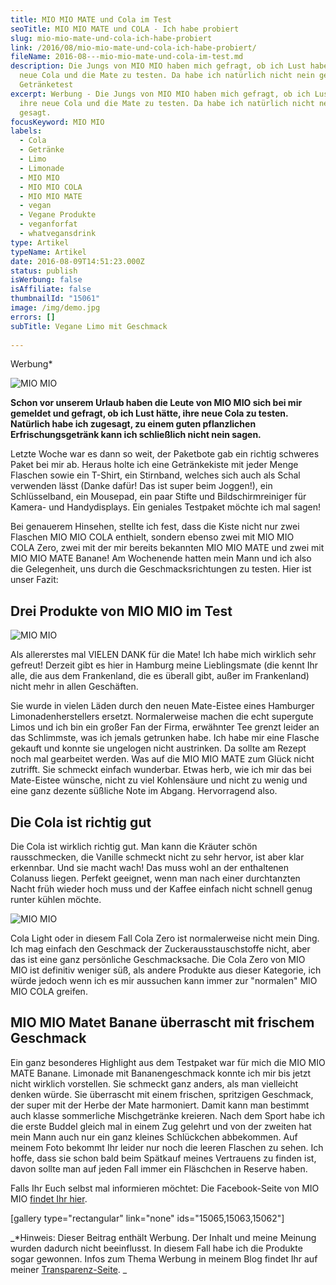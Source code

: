 ```yaml
---
title: MIO MIO MATE und Cola im Test
seoTitle: MIO MIO MATE und COLA - Ich habe probiert
slug: mio-mio-mate-und-cola-ich-habe-probiert
link: /2016/08/mio-mio-mate-und-cola-ich-habe-probiert/
fileName: 2016-08---mio-mio-mate-und-cola-im-test.md
description: Die Jungs von MIO MIO haben mich gefragt, ob ich Lust habe, ihre
  neue Cola und die Mate zu testen. Da habe ich natürlich nicht nein gesagt -
  Getränketest
excerpt: Werbung - Die Jungs von MIO MIO haben mich gefragt, ob ich Lust habe,
  ihre neue Cola und die Mate zu testen. Da habe ich natürlich nicht nein
  gesagt.
focusKeyword: MIO MIO
labels:
  - Cola
  - Getränke
  - Limo
  - Limonade
  - MIO MIO
  - MIO MIO COLA
  - MIO MIO MATE
  - vegan
  - Vegane Produkte
  - veganforfat
  - whatvegansdrink
type: Artikel
typeName: Artikel
date: 2016-08-09T14:51:23.000Z
status: publish
isWerbung: false
isAffiliate: false
thumbnailId: "15061"
image: /img/demo.jpg
errors: []
subTitle: Vegane Limo mit Geschmack
  
---
```


Werbung\*

![MIO MIO ](http://cardamonchai.com/wp-content/uploads/2016/08/28497211950_3672e57073_z-640x427.jpg "MIO MIO - Ich habe getestet")

**Schon vor unserem Urlaub haben die Leute von MIO MIO sich bei mir gemeldet und
gefragt, ob ich Lust hätte, ihre neue Cola zu testen. Natürlich habe ich
zugesagt, zu einem guten pflanzlichen Erfrischungsgetränk kann ich schließlich
nicht nein sagen.**

Letzte Woche war es dann so weit, der Paketbote gab ein richtig schweres Paket
bei mir ab. Heraus holte ich eine Getränkekiste mit jeder Menge Flaschen sowie
ein T-Shirt, ein Stirnband, welches sich auch als Schal verwenden lässt (Danke
dafür! Das ist super beim Joggen!), ein Schlüsselband, ein Mousepad, ein paar
Stifte und Bildschirmreiniger für Kamera- und Handydisplays. Ein geniales
Testpaket möchte ich mal sagen!

Bei genauerem Hinsehen, stellte ich fest, dass die Kiste nicht nur zwei Flaschen
MIO MIO COLA enthielt, sondern ebenso zwei mit MIO MIO COLA Zero, zwei mit der
mir bereits bekannten MIO MIO MATE und zwei mit MIO MIO MATE Banane! Am
Wochenende hatten mein Mann und ich also die Gelegenheit, uns durch die
Geschmacksrichtungen zu testen. Hier ist unser Fazit:

## Drei Produkte von MIO MIO im Test

![MIO MIO](http://cardamonchai.com/wp-content/uploads/2016/08/28781471425_dbd1cfa80c_z-640x427.jpg "MIO MIO COLA")

Als allererstes mal VIELEN DANK für die Mate! Ich habe mich wirklich sehr
gefreut! Derzeit gibt es hier in Hamburg meine Lieblingsmate (die kennt Ihr
alle, die aus dem Frankenland, die es überall gibt, außer im Frankenland) nicht
mehr in allen Geschäften.

Sie wurde in vielen Läden durch den neuen Mate-Eistee eines Hamburger
Limonadenherstellers ersetzt. Normalerweise machen die echt supergute Limos und
ich bin ein großer Fan der Firma, erwähnter Tee grenzt leider an das Schlimmste,
was ich jemals getrunken habe. Ich habe mir eine Flasche gekauft und konnte sie
ungelogen nicht austrinken. Da sollte am Rezept noch mal gearbeitet werden. Was
auf die MIO MIO MATE zum Glück nicht zutrifft. Sie schmeckt einfach wunderbar.
Etwas herb, wie ich mir das bei Mate-Eistee wünsche, nicht zu viel Kohlensäure
und nicht zu wenig und eine ganz dezente süßliche Note im Abgang. Hervorragend
also.

## Die Cola ist richtig gut

Die Cola ist wirklich richtig gut. Man kann die Kräuter schön rausschmecken, die
Vanille schmeckt nicht zu sehr hervor, ist aber klar erkennbar. Und sie macht
wach! Das muss wohl an der enthaltenen Colanuss liegen. Perfekt geeignet, wenn
man nach einer durchtanzten Nacht früh wieder hoch muss und der Kaffee einfach
nicht schnell genug runter kühlen möchte.

![MIO MIO](http://cardamonchai.com/wp-content/uploads/2016/08/28871665225_5a303f5f2b_z-640x427.jpg "Von der MIO MIO MATE Banane seht Ihr nur noch die leeren Flaschen")

Cola Light oder in diesem Fall Cola Zero ist normalerweise nicht mein Ding. Ich
mag einfach den Geschmack der Zuckerausstauschstoffe nicht, aber das ist eine
ganz persönliche Geschmacksache. Die Cola Zero von MIO MIO ist definitiv weniger
süß, als andere Produkte aus dieser Kategorie, ich würde jedoch wenn ich es mir
aussuchen kann immer zur "normalen" MIO MIO COLA greifen.

## MIO MIO Matet Banane überrascht mit frischem Geschmack

Ein ganz besonderes Highlight aus dem Testpaket war für mich die MIO MIO
MATE Banane. Limonade mit Bananengeschmack konnte ich mir bis jetzt nicht
wirklich vorstellen. Sie schmeckt ganz anders, als man vielleicht denken würde.
Sie überrascht mit einem frischen, spritzigen Geschmack, der super mit der Herbe
der Mate harmoniert. Damit kann man bestimmt auch klasse sommerliche
Mischgetränke kreieren. Nach dem Sport habe ich die erste Buddel gleich mal in
einem Zug gelehrt und von der zweiten hat mein Mann auch nur ein ganz kleines
Schlückchen abbekommen. Auf meinem Foto bekommt Ihr leider nur noch die leeren
Flaschen zu sehen. Ich hoffe, dass sie schon bald beim Spätkauf meines
Vertrauens zu finden ist, davon sollte man auf jeden Fall immer ein Fläschchen
in Reserve haben.

Falls Ihr Euch selbst mal informieren möchtet: Die Facebook-Seite von MIO MIO
[findet Ihr hier](https://www.facebook.com/Mio.Mio.Mate.Vivaris/?fref=ts).

[gallery type="rectangular" link="none" ids="15065,15063,15062"]

_\*Hinweis: Dieser Beitrag enthält Werbung. Der Inhalt und meine Meinung wurden
dadurch nicht beeinflusst. In diesem Fall habe ich die Produkte sogar gewonnen.
Infos zum Thema Werbung in meinem Blog findet Ihr auf meiner
[Transparenz-Seite](/werbung/). _

  